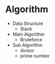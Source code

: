 # Algorithm

- Data Structure
  - Stack
- Main Algorithm
  - Bruteforce
- Sub Algorithm
  - divisor
  - prime number
